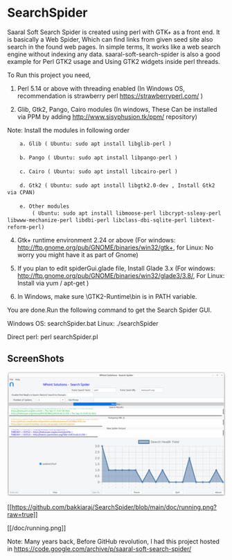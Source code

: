 # SearchSpider
Saaral Soft Search Spider is created using perl with GTK+ as a front end.
It is basically a Web Spider, Which can find links from given seed site also search in the found web pages.
In simple terms, It works like a web search engine without indexing any data.
saaral-soft-search-spider is also a good example for Perl GTK2 usage and Using GTK2 widgets inside perl threads. 

To Run this project you need,

1. Perl 5.14 or above with threading enabled (In Windows OS, recommendation is strawberry perl https://strawberryperl.com/ )

2. Glib, Gtk2, Pango, Cairo modules (In windows, These Can be installed via PPM  by adding http://www.sisyphusion.tk/ppm/ repository)

Note: Install the modules in following order

        a. Glib ( Ubuntu: sudo apt install libglib-perl )
        
        b. Pango ( Ubuntu: sudo apt install libpango-perl )
        
        c. Cairo ( Ubuntu: sudo apt install libcairo-perl )
                
        d. Gtk2 ( Ubuntu: sudo apt install libgtk2.0-dev , Install Gtk2 via CPAN)
        
        e. Other modules  
        	( Ubuntu: sudo apt install libmoose-perl libcrypt-ssleay-perl libwww-mechanize-perl libdbi-perl libclass-dbi-sqlite-perl libtext-reform-perl)
        

4. Gtk+ runtime environment 2.24 or above (For windows: http://ftp.gnome.org/pub/GNOME/binaries/win32/gtk+, for Linux: No worry you might have it as part of Gnome)

5. If you plan to edit spiderGui.glade file, Install Glade 3.x (For windows: http://ftp.gnome.org/pub/GNOME/binaries/win32/glade3/3.8/, For Linux: Install via yum / apt-get )

6. In Windows, make sure <Drive>\GTK2-Runtime\bin is in PATH variable.

You are done.Run the following command to get the Search Spider GUI.

Windows OS: searchSpider.bat
Linux: ./searchSpider

Direct perl: perl searchSpider.pl

## ScreenShots

![Startup Screen](https://github.com/bakkiaraj/SearchSpider/blob/main/doc/running.png?raw=true)

[[https://github.com/bakkiaraj/SearchSpider/blob/main/doc/running.png?raw=true]]

[[/doc/running.png]]

Note: Many years back, Before GitHub revolution, I had this project hosted in https://code.google.com/archive/p/saaral-soft-search-spider/ 


